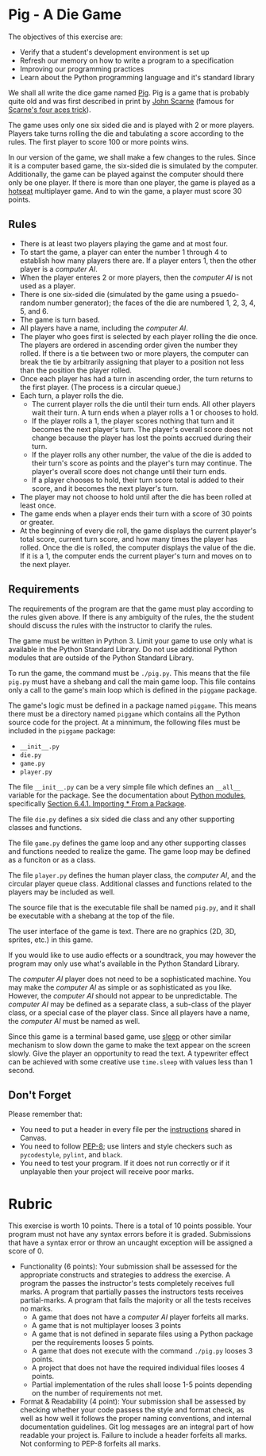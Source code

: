 # Pig - A Die Game

The objectives of this exercise are:

* Verify that a student's development environment is set up
* Refresh our memory on how to write a program to a specification
* Improving our programming practices
* Learn about the Python programming language and it's standard library

We shall all write the dice game named [Pig](https://en.wikipedia.org/wiki/Pig_(dice_game)). Pig is a game that is probably quite old and was first described in print by [John Scarne](https://en.wikipedia.org/wiki/John_Scarne) (famous for [Scarne's four aces trick](https://youtu.be/0Zmy2WlbSpg)).

The game uses only one six sided die and is played with 2 or more players. Players take turns rolling the die and tabulating a score according to the rules. The first player to score 100 or more points wins.

In our version of the game, we shall make a few changes to the rules. Since it is a computer based game, the six-sided die is simulated by the computer. Additionally, the game can be played against the computer should there only be one player. If there is more than one player, the game is played as a [hotseat](https://en.wikipedia.org/wiki/Hotseat_(multiplayer_mode)) multiplayer game. And to win the game, a player must score 30 points.

## Rules

* There is at least two players playing the game and at most four.
* To start the game, a player can enter the number 1 through 4 to establish how many players there are. If a player enters 1, then the other player is a _computer AI_.
* When the player enteres 2 or more players, then the _computer AI_ is not used as a player.
* There is one six-sided die (simulated by the game using a psuedo-random number generator); the faces of the die are numbered 1, 2, 3, 4, 5, and 6.
* The game is turn based.
* All players have a name, including the _computer AI_.
* The player who goes first is selected by each player rolling the die once. The players are ordered in ascending order given the number they rolled. If there is a tie between two or more players, the computer can break the tie by arbitrarily assigning that player to a position not less than the position the player rolled.
* Once each player has had a turn in ascending order, the turn returns to the first player. (The process is a circular queue.)
* Each turn, a player rolls the die.
    * The current player rolls the die until their turn ends. All other players wait their turn. A turn ends when a player rolls a 1 or chooses to hold.
    * If the player rolls a 1, the player scores nothing that turn and it becomes the next player's turn. The player's overall score does not change because the player has lost the points accrued during their turn.
    * If the player rolls any other number, the value of the die is added to their turn's score as points and the player's turn may continue. The player's overall score does not change until their turn ends.
    * If a player chooses to hold, their turn score total is added to their score, and it becomes the next player's turn.
* The player may not choose to hold until after the die has been rolled at least once.
* The game ends when a player ends their turn with a score of 30 points or greater.
* At the beginning of every die roll, the game displays the current player's total score, current turn score, and how many times the player has rolled. Once the die is rolled, the computer displays the value of the die. If it is a 1, the computer ends the current player's turn and moves on to the next player.

## Requirements

The requirements of the program are that the game must play according to the rules given above. If there is any ambiguity of the rules, the the student should discuss the rules with the instructor to clarify the rules.

The game must be written in Python 3. Limit your game to use only what is available in the Python Standard Library. Do not use additional Python modules that are outside of the Python Standard Library.

To run the game, the command must be `./pig.py`. This means that the file `pig.py` must have a shebang and call the main game loop. This file contains only a call to the game's main loop which is defined in the `piggame` package.

The game's logic must be defined in a package named `piggame`. This means there must be a directory named `piggame` which contains all the Python source code for the project. At a minnimum, the following files must be included in the `piggame` package:
* `__init__.py`
* `die.py`
* `game.py`
* `player.py`

The file `__init__.py` can be a very simple file which defines an `__all__` variable for the package. See the documentation about [Python modules](https://docs.python.org/3/tutorial/modules.html), specifically [Section 6.4.1. Importing * From a Package](https://docs.python.org/3/tutorial/modules.html#importing-from-a-package).

The file `die.py` defines a six sided die class and any other supporting classes and functions.

The file `game.py` defines the game loop and any other supporting classes and functions needed to realize the game. The game loop may be defined as a funciton or as a class.

The file `player.py` defines the human player class, the _computer AI_, and the circular player queue class. Additional classes and functions related to the players may be included as well.

The source file that is the executable file shall be named `pig.py`, and it shall be executable with a shebang at the top of the file.

The user interface of the game is text. There are no graphics (2D, 3D, sprites, etc.) in this game.

If you would like to use audio effects or a soundtrack, you may however the program may only use what's available in the Python Standard Library.

The _computer AI_ player does not need to be a sophisticated machine. You may make the _computer AI_ as simple or as sophisticated as you like. However, the _computer AI_ should not appear to be unpredictable. The _computer AI_ may be defined as a separate class, a sub-class of the player class, or a special case of the player class. Since all players have a name, the _computer AI_ must be named as well.

Since this game is a terminal based game, use [sleep](https://docs.python.org/3/library/time.html?highlight=sleep#time.sleep) or other similar mechanism to slow down the game to make the text appear on the screen slowly. Give the player an opportunity to read the text. A typewriter effect can be achieved with some creative use `time.sleep` with values less than 1 second.

## Don't Forget

Please remember that:

* You need to put a header in every file per the [instructions](https://docs.google.com/document/d/1OgC3_82oZHpTvoemGXu84FAdnshve4BCvtwaXZEJ9FY/edit?usp=sharing) shared in Canvas.
* You need to follow [PEP-8](https://www.python.org/dev/peps/pep-0008/); use linters and style checkers such as `pycodestyle`, `pylint`, and `black`.
* You need to test your program. If it does not run correctly or if it unplayable then your project will receive poor marks.

# Rubric

This exercise is worth 10 points. There is a total of 10 points possible. Your program must not have any syntax errors before it is graded. Submissions that have a syntax error or throw an uncaught exception will be assigned a score of 0.
* Functionality (6 points): Your submission shall be assessed for the appropriate constructs and strategies to address the exercise. A program the passes the instructor's tests completely receives full marks. A program that partially passes the instructors tests receives partial-marks. A program that fails the majority or all the tests receives no marks.
    * A game that does not have a _computer AI_ player forfeits all marks.
    * A game that is not multiplayer looses 3 points
    * A game that is not defined in separate files using a Python package per the requirements looses 5 points.
    * A game that does not execute with the command `./pig.py` looses 3 points.
    * A project that does not have the required individual files looses 4 points.
    * Partial implementation of the rules shall loose 1-5 points depending on the number of requirements not met.
* Format & Readability (4 point): Your submission shall be assessed by checking whether your code passess the style and format check, as well as how well it follows the proper naming conventions, and internal documentation guidelines. Git log messages are an integral part of how readable your project is. Failure to include a header forfeits all marks. Not conforming to PEP-8 forfeits all marks.

